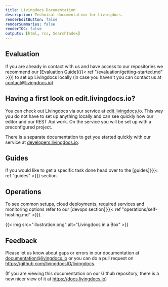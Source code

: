 ```yaml
---
title: Livingdocs Documentation
description: Technical documentation for Livingdocs.
renderEditButton: false
renderSummaries: false
renderTOC: false
outputs: [html, rss, SearchIndex]
---
```


<!-- ## Learn important concepts and features

In our [learn]() section you can find an introduction to the most important concepts of Livingdocs which will make using and configuring our product much easier. -->


## Evaluation

If you are already in contact with us and have access to our repositories we recommend our [Evaluation Guide]({{< ref "/evaluation/getting-started.md" >}}) to set up Livingdocs locally (in case you haven't you can contact us at contact@livingdocs.io).


## Having a first look on edit.livingdocs.io?

You can check out Livingdocs via our service at [edit.livingdocs.io](https://edit.livingdocs.io). This way you do not have to set up anything locally and can see quickly how our editor and our REST Api work. On the service you will be set up with a preconfigured project.

There is a separate documentation to get you started quickly with our service at [developers.livingdocs.io](https://developers.livingdocs.io).


## Guides

If you would like to get a specific task done head over to the [guides]({{< ref "guides" >}}) section.


## Operations

To see common setups, cloud deployments, required services and monitoring options refer to our [devops section]({{< ref "operations/self-hosting.md" >}}).


{{< img src="illustration.png" alt="Livingdocs in a Box" >}}


## Feedback

Please let us know about gaps or errors in our documentation at [documentation@livingdocs.io](mailto:documentation@livingdocs.io) or you can do a pull request on https://github.com/livingdocsIO/livingdocs.

(If you are viewing this documentation on our Github repository, there is a new nicer view of it at https://docs.livingdocs.io)
